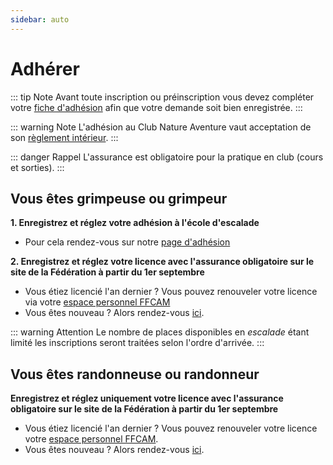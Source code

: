 ```yaml
---
sidebar: auto
---
```


# Adhérer

::: tip Note
Avant toute inscription ou préinscription vous devez compléter votre [fiche d'adhésion](https://tinyurl.com/36n6u4bv) afin que votre demande soit bien enregistrée.
:::

::: warning Note
L'adhésion au Club Nature Aventure vaut acceptation de son [règlement intérieur](/reglement-interieur.pdf).
:::

::: danger Rappel
L'assurance est obligatoire pour la pratique en club (cours et sorties).
:::

## Vous êtes grimpeuse ou grimpeur

**1. Enregistrez et réglez votre adhésion à l'école d'escalade**
 * Pour cela rendez-vous sur notre [page d'adhésion](https://tinyurl.com/ykawteaj)
<!--iframe id="haWidget" allowtransparency="true" src="https://www.helloasso.com/associations/club-nature-aventure/adhesions/ecole-d-escalade/widget-vignette-horizontale" style="width:800px;height:400px;border:none;"></iframe>
<div style="width:100%;text-align:center;">Propulsé par <a href="https://www.helloasso.com" rel="nofollow">HelloAsso</a></div-->

**2. Enregistrez et réglez votre licence avec l'assurance obligatoire sur le site de la Fédération à partir du 1er septembre**
  
  * Vous étiez licencié l'an dernier ? Vous pouvez renouveler votre licence via votre [espace personnel FFCAM](https://extranet-clubalpin.com/monespace/)
  * Vous êtes nouveau ? Alors rendez-vous [ici](https://extranet-clubalpin.com/app/webeff/we_crv2_step01.php?IDCLUB=1141&Hchk=D94fh5Ugroz23RJdSDG5gs45SU55bL).

::: warning Attention
Le nombre de places disponibles en *escalade* étant limité les inscriptions seront traitées selon l'ordre d'arrivée.
:::

## Vous êtes randonneuse ou randonneur

**Enregistrez et réglez uniquement votre licence avec l'assurance obligatoire sur le site de la Fédération à partir du 1er septembre**
  
  * Vous étiez licencié l'an dernier ? Vous pouvez renouveler votre licence votre [espace personnel FFCAM](https://extranet-clubalpin.com/monespace/).
  * Vous êtes nouveau ? Alors rendez-vous [ici](https://extranet-clubalpin.com/app/webeff/we_crv2_step01.php?IDCLUB=1141&Hchk=D94fh5Ugroz23RJdSDG5gs45SU55bL).